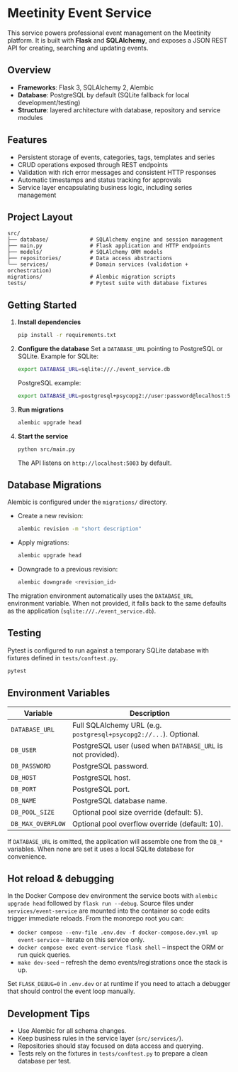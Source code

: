 # Meetinity Event Service

This service powers professional event management on the Meetinity platform. It is built with **Flask** and **SQLAlchemy**, and exposes a JSON REST API for creating, searching and updating events.

## Overview

- **Frameworks**: Flask 3, SQLAlchemy 2, Alembic
- **Database**: PostgreSQL by default (SQLite fallback for local development/testing)
- **Structure**: layered architecture with database, repository and service modules

## Features

- Persistent storage of events, categories, tags, templates and series
- CRUD operations exposed through REST endpoints
- Validation with rich error messages and consistent HTTP responses
- Automatic timestamps and status tracking for approvals
- Service layer encapsulating business logic, including series management

## Project Layout

```
src/
├── database/             # SQLAlchemy engine and session management
├── main.py               # Flask application and HTTP endpoints
├── models/               # SQLAlchemy ORM models
├── repositories/         # Data access abstractions
└── services/             # Domain services (validation + orchestration)
migrations/               # Alembic migration scripts
tests/                    # Pytest suite with database fixtures
```

## Getting Started

1. **Install dependencies**
   ```bash
   pip install -r requirements.txt
   ```

2. **Configure the database**
   Set a `DATABASE_URL` pointing to PostgreSQL or SQLite. Example for SQLite:
   ```bash
   export DATABASE_URL=sqlite:///./event_service.db
   ```
   PostgreSQL example:
   ```bash
   export DATABASE_URL=postgresql+psycopg2://user:password@localhost:5432/meetinity_events
   ```

3. **Run migrations**
   ```bash
   alembic upgrade head
   ```

4. **Start the service**
   ```bash
   python src/main.py
   ```
   The API listens on `http://localhost:5003` by default.

## Database Migrations

Alembic is configured under the `migrations/` directory.

- Create a new revision:
  ```bash
  alembic revision -m "short description"
  ```
- Apply migrations:
  ```bash
  alembic upgrade head
  ```
- Downgrade to a previous revision:
  ```bash
  alembic downgrade <revision_id>
  ```

The migration environment automatically uses the `DATABASE_URL` environment variable. When not provided, it falls back to the same defaults as the application (`sqlite:///./event_service.db`).

## Testing

Pytest is configured to run against a temporary SQLite database with fixtures defined in `tests/conftest.py`.

```bash
pytest
```

## Environment Variables

| Variable       | Description                                                      |
|----------------|------------------------------------------------------------------|
| `DATABASE_URL` | Full SQLAlchemy URL (e.g. `postgresql+psycopg2://...`). Optional. |
| `DB_USER`      | PostgreSQL user (used when `DATABASE_URL` is not provided).       |
| `DB_PASSWORD`  | PostgreSQL password.                                              |
| `DB_HOST`      | PostgreSQL host.                                                  |
| `DB_PORT`      | PostgreSQL port.                                                  |
| `DB_NAME`      | PostgreSQL database name.                                         |
| `DB_POOL_SIZE` | Optional pool size override (default: 5).                         |
| `DB_MAX_OVERFLOW` | Optional pool overflow override (default: 10).                 |

If `DATABASE_URL` is omitted, the application will assemble one from the `DB_*` variables. When none are set it uses a local SQLite database for convenience.

## Hot reload & debugging

In the Docker Compose dev environment the service boots with `alembic upgrade head` followed by `flask run --debug`. Source files under `services/event-service` are mounted into the container so code edits trigger immediate reloads. From the monorepo root you can:

- `docker compose --env-file .env.dev -f docker-compose.dev.yml up event-service` – iterate on this service only.
- `docker compose exec event-service flask shell` – inspect the ORM or run quick queries.
- `make dev-seed` – refresh the demo events/registrations once the stack is up.

Set `FLASK_DEBUG=0` in `.env.dev` or at runtime if you need to attach a debugger that should control the event loop manually.

## Development Tips

- Use Alembic for all schema changes.
- Keep business rules in the service layer (`src/services/`).
- Repositories should stay focused on data access and querying.
- Tests rely on the fixtures in `tests/conftest.py` to prepare a clean database per test.
